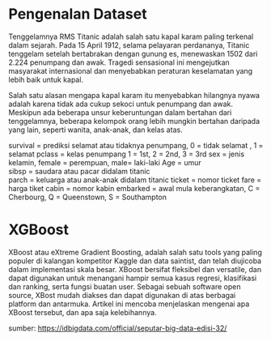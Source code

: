 # Pengenalan Dataset
Tenggelamnya RMS Titanic adalah salah satu kapal karam paling terkenal dalam sejarah. Pada 15 April 1912, selama pelayaran perdananya, Titanic tenggelam setelah bertabrakan dengan gunung es, menewaskan 1502 dari 2.224 penumpang dan awak. Tragedi sensasional ini mengejutkan masyarakat internasional dan menyebabkan peraturan keselamatan yang lebih baik untuk kapal.

Salah satu alasan mengapa kapal karam itu menyebabkan hilangnya nyawa adalah karena tidak ada cukup sekoci untuk penumpang dan awak. Meskipun ada beberapa unsur keberuntungan dalam bertahan dari tenggelamnya, beberapa kelompok orang lebih mungkin bertahan daripada yang lain, seperti wanita, anak-anak, dan kelas atas.

survival	= prediksi selamat atau tidaknya penumpang, 0 = tidak selamat , 1 = selamat
pclass	    = kelas penumpang	1 = 1st, 2 = 2nd, 3 = 3rd
sex	        = jenis kelamin, female = perempuan, male= laki-laki
Age	        = umur	
sibsp	    = saudara atau pacar didalam titanic	
parch	    = keluarga atau anak-anak didalam titanic
ticket	    = nomor ticket
fare	    = harga tiket
cabin	    = nomor kabin
embarked	= awal mula keberangkatan,	C = Cherbourg, Q = Queenstown, S = Southampton


# XGBoost
XBoost atau eXtreme Gradient Boosting, adalah salah satu tools yang paling populer di kalangan kompetitor Kaggle dan data saintist, dan telah diujicoba dalam implementasi skala besar. XBoost bersifat fleksibel dan versatile, dan dapat digunakan untuk menangani hampir semua kasus regresi, klasifikasi dan ranking, serta fungsi buatan user. Sebagai sebuah software open source, XBost mudah diakses dan dapat digunakan di atas berbagai platform dan antarmuka. Artikel ini mencoba menjelaskan mengenai apa XBoost tersebut, dan apa saja kelebihannya.

sumber: https://idbigdata.com/official/seputar-big-data-edisi-32/


